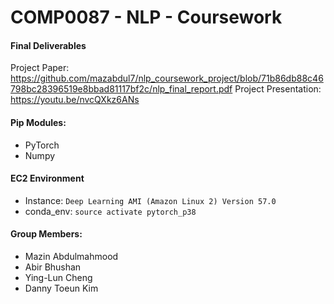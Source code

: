# COMP0087 - NLP - Coursework

#### Final Deliverables
Project Paper: https://github.com/mazabdul7/nlp_coursework_project/blob/71b86db88c46798bc28396519e8bbad81117bf2c/nlp_final_report.pdf
Project Presentation: https://youtu.be/nvcQXkz6ANs 

#### Pip Modules:
 - PyTorch
 - Numpy

#### EC2 Environment
- Instance: `Deep Learning AMI (Amazon Linux 2) Version 57.0`  
- conda_env: `source activate pytorch_p38`


#### Group Members:  
- Mazin Abdulmahmood
- Abir Bhushan
- Ying-Lun Cheng 
- Danny Toeun Kim
